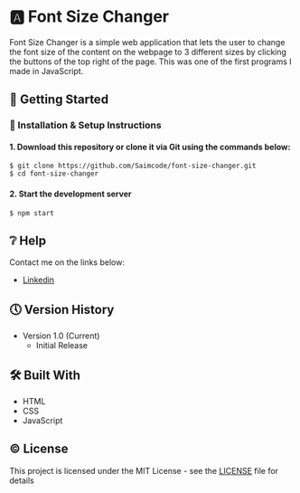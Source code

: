 # 🅰️ Font Size Changer

Font Size Changer is a simple web application that lets the user to change the font size of the content on the webpage to 3 different sizes by clicking the buttons of the top right of the page. This was one of the first programs I made in JavaScript.

## 🔧 Getting Started

### 📍 Installation & Setup Instructions

#### 1. Download this repository or clone it via Git using the commands below:

    $ git clone https://github.com/Saimcode/font-size-changer.git
    $ cd font-size-changer
    
#### 2. Start the development server

    $ npm start

## ❔ Help

Contact me on the links below:
* [Linkedin](https://www.linkedin.com/in/saim-qureshi-703060234?original_referer=https%3A%2F%2Fsaimcode.github.io%2F)

## 🕔 Version History

* Version 1.0 (Current)
    * Initial Release

## 🛠 Built With

* HTML
* CSS
* JavaScript

## ©️ License

This project is licensed under the MIT License - see the [LICENSE](LICENSE) file for details
